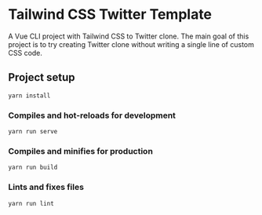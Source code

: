 # Tailwind CSS Twitter Template
A Vue CLI project with Tailwind CSS to Twitter clone. The main goal of this project is to try creating Twitter clone without writing a single line of custom CSS code.

## Project setup
```
yarn install
```

### Compiles and hot-reloads for development
```
yarn run serve
```

### Compiles and minifies for production
```
yarn run build
```

### Lints and fixes files
```
yarn run lint
```
